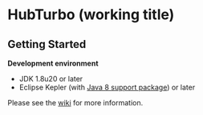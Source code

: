 # HubTurbo (working title)

## Getting Started

**Development environment**

- JDK 1.8u20 or later
- Eclipse Kepler (with [Java 8 support package](http://eclipse.org/downloads/java8/)) or later

Please see the [wiki](https://github.com/hubturbo/hubturbo/wiki) for more information.